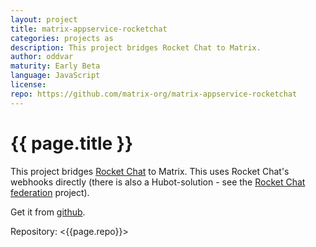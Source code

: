 ```yaml
---
layout: project
title: matrix-appservice-rocketchat
categories: projects as
description: This project bridges Rocket Chat to Matrix.
author: oddvar
maturity: Early Beta
language: JavaScript
license: 
repo: https://github.com/matrix-org/matrix-appservice-rocketchat
---
```


# {{ page.title }}
This project bridges [Rocket Chat](https://rocket.chat) to Matrix. This uses Rocket Chat's webhooks directly (there is also a Hubot-solution - see the [Rocket Chat federation](https://matrix.org/docs/projects/as/rocket-chat-federation.html) project).

Get it from [github](https://github.com/matrix-org/matrix-appservice-rocketchat).

Repository: <{{page.repo}}>
